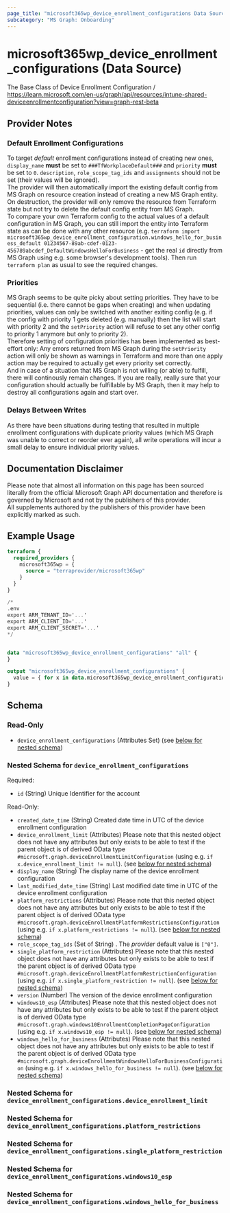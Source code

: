 ```yaml
---
page_title: "microsoft365wp_device_enrollment_configurations Data Source - microsoft365wp"
subcategory: "MS Graph: Onboarding"
---
```


# microsoft365wp_device_enrollment_configurations (Data Source)

The Base Class of Device Enrollment Configuration / https://learn.microsoft.com/en-us/graph/api/resources/intune-shared-deviceenrollmentconfiguration?view=graph-rest-beta

## Provider Notes

### Default Enrollment Configurations
To target _default_ enrollment configurations instead of creating new ones, `display_name` **must** be set to
`###TfWorkplaceDefault###` and `priority` **must** be set to `0`. `description`, `role_scope_tag_ids` and
`assignments` should not be set (their values will be ignored).  
The provider will then automatically import the existing default config from MS Graph on resource creation
instead of creating a new MS Graph entity. On destruction, the provider will only remove the resource from
Terraform state but not try to delete the default config entity from MS Graph.  
To compare your own Terraform config to the actual values of a default configuration in MS Graph, you can still
import the entity into Terraform state as can be done with any other resource (e.g.
`terraform import microsoft365wp_device_enrollment_configuration.windows_hello_for_business_default 01234567-89ab-cdef-0123-456789abcdef_DefaultWindowsHelloForBusiness` -
get the real `id` directly from MS Graph using e.g. some browser's development tools). Then run `terraform plan` as
usual to see the required changes.  

### Priorities
MS Graph seems to be quite picky about setting priorities. They have to be sequential (i.e. there cannot be gaps
when creating) and when updating priorities, values can only be switched with another exiting config (e.g. if
the config with priority 1 gets deleted (e.g. manually) then the list will start with priority 2 and the
`setPriority` action will refuse to set any other config to priority 1 anymore but only to priority 2).  
Therefore setting of configuration priorities has been implemented as best-effort only: Any errors returned from
MS Graph during the `setPriority` action will only be shown as warnings in Terraform and more than one apply
action may be required to actually get every priority set correctly.  
And in case of a situation that MS Graph is not willing (or able) to fulfill, there will continously remain
changes. If you are really, really sure that your configuration should actually be fulfillable by MS Graph, then
it may help to destroy all configurations again and start over.  

### Delays Between Writes
As there have been situations during testing that resulted in multiple enrollment configurations with duplicate
priority values (which MS Graph was unable to correct or reorder ever again), all write operations will incur a
small delay to ensure individual priority values.

## Documentation Disclaimer

Please note that almost all information on this page has been sourced literally from the official Microsoft Graph API 
documentation and therefore is governed by Microsoft and not by the publishers of this provider.  
All supplements authored by the publishers of this provider have been explicitly marked as such.

## Example Usage

```terraform
terraform {
  required_providers {
    microsoft365wp = {
      source = "terraprovider/microsoft365wp"
    }
  }
}

/*
.env
export ARM_TENANT_ID='...'
export ARM_CLIENT_ID='...'
export ARM_CLIENT_SECRET='...'
*/


data "microsoft365wp_device_enrollment_configurations" "all" {
}

output "microsoft365wp_device_enrollment_configurations" {
  value = { for x in data.microsoft365wp_device_enrollment_configurations.all.device_enrollment_configurations : x.id => x }
}
```

<!-- schema generated by tfplugindocs -->
## Schema

### Read-Only

- `device_enrollment_configurations` (Attributes Set) (see [below for nested schema](#nestedatt--device_enrollment_configurations))

<a id="nestedatt--device_enrollment_configurations"></a>
### Nested Schema for `device_enrollment_configurations`

Required:

- `id` (String) Unique Identifier for the account

Read-Only:

- `created_date_time` (String) Created date time in UTC of the device enrollment configuration
- `device_enrollment_limit` (Attributes) Please note that this nested object does not have any attributes but only exists to be able to test if the parent object is of derived OData type `#microsoft.graph.deviceEnrollmentLimitConfiguration` (using e.g. `if x.device_enrollment_limit != null`). (see [below for nested schema](#nestedatt--device_enrollment_configurations--device_enrollment_limit))
- `display_name` (String) The display name of the device enrollment configuration
- `last_modified_date_time` (String) Last modified date time in UTC of the device enrollment configuration
- `platform_restrictions` (Attributes) Please note that this nested object does not have any attributes but only exists to be able to test if the parent object is of derived OData type `#microsoft.graph.deviceEnrollmentPlatformRestrictionsConfiguration` (using e.g. `if x.platform_restrictions != null`). (see [below for nested schema](#nestedatt--device_enrollment_configurations--platform_restrictions))
- `role_scope_tag_ids` (Set of String) . The _provider_ default value is `["0"]`.
- `single_platform_restriction` (Attributes) Please note that this nested object does not have any attributes but only exists to be able to test if the parent object is of derived OData type `#microsoft.graph.deviceEnrollmentPlatformRestrictionConfiguration` (using e.g. `if x.single_platform_restriction != null`). (see [below for nested schema](#nestedatt--device_enrollment_configurations--single_platform_restriction))
- `version` (Number) The version of the device enrollment configuration
- `windows10_esp` (Attributes) Please note that this nested object does not have any attributes but only exists to be able to test if the parent object is of derived OData type `#microsoft.graph.windows10EnrollmentCompletionPageConfiguration` (using e.g. `if x.windows10_esp != null`). (see [below for nested schema](#nestedatt--device_enrollment_configurations--windows10_esp))
- `windows_hello_for_business` (Attributes) Please note that this nested object does not have any attributes but only exists to be able to test if the parent object is of derived OData type `#microsoft.graph.deviceEnrollmentWindowsHelloForBusinessConfiguration` (using e.g. `if x.windows_hello_for_business != null`). (see [below for nested schema](#nestedatt--device_enrollment_configurations--windows_hello_for_business))

<a id="nestedatt--device_enrollment_configurations--device_enrollment_limit"></a>
### Nested Schema for `device_enrollment_configurations.device_enrollment_limit`


<a id="nestedatt--device_enrollment_configurations--platform_restrictions"></a>
### Nested Schema for `device_enrollment_configurations.platform_restrictions`


<a id="nestedatt--device_enrollment_configurations--single_platform_restriction"></a>
### Nested Schema for `device_enrollment_configurations.single_platform_restriction`


<a id="nestedatt--device_enrollment_configurations--windows10_esp"></a>
### Nested Schema for `device_enrollment_configurations.windows10_esp`


<a id="nestedatt--device_enrollment_configurations--windows_hello_for_business"></a>
### Nested Schema for `device_enrollment_configurations.windows_hello_for_business`
